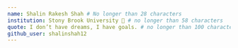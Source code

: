 ```yaml
---
name: Shalin Rakesh Shah # No longer than 28 characters
institution: Stony Brook University 🚩 # no longer than 58 characters
quote: I don’t have dreams, I have goals. # no longer than 100 characters, avoid using quotes(") to guarantee the format remains the same.
github_user: shalinshah12
---
```

